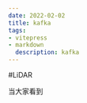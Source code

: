 ```yaml
---
date: 2022-02-02
title: kafka
tags:
- vitepress
- markdown
  description: kafka
---
```


#LiDAR


当大家看到






























